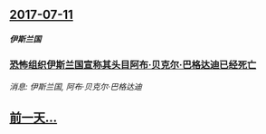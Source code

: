 ## [2017-07-11](/news/2017/07/11/index.md)

##### 伊斯兰国
### [恐怖组织伊斯兰国宣称其头目阿布·贝克尔·巴格达迪已经死亡](/news/2017/07/11/恐怖组织伊斯兰国宣称其头目阿布-贝克尔-巴格达迪已经死亡.md)
_消息: 伊斯兰国, 阿布·贝克尔·巴格达迪_

## [前一天...](/news/2017/07/10/index.md)

